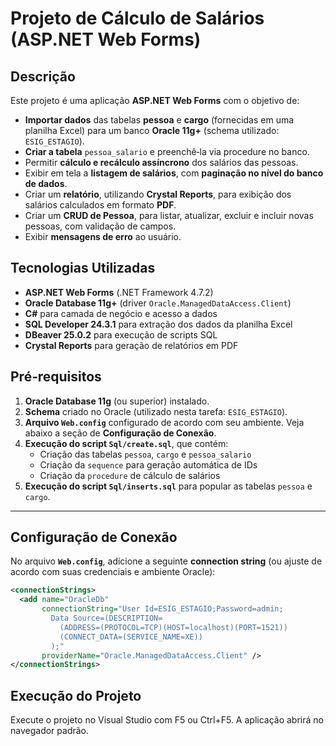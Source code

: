 ﻿# Projeto de Cálculo de Salários (ASP.NET Web Forms)

## Descrição
Este projeto é uma aplicação **ASP.NET Web Forms** com o objetivo de:
- **Importar dados** das tabelas **pessoa** e **cargo** (fornecidas em uma planilha Excel) para um banco **Oracle 11g+** (schema utilizado: `ESIG_ESTAGIO`).
- **Criar a tabela** `pessoa_salario` e preenchê‑la via procedure no banco.
- Permitir **cálculo e recálculo assíncrono** dos salários das pessoas.
- Exibir em tela a **listagem de salários**, com **paginação no nível do banco de dados**.
- Criar um **relatório**, utilizando **Crystal Reports**, para exibição dos salários calculados em formato **PDF**.
- Criar um **CRUD de Pessoa**, para listar, atualizar, excluir e incluir novas pessoas, com validação de campos.
- Exibir **mensagens de erro** ao usuário.

## Tecnologias Utilizadas
- **ASP.NET Web Forms** (.NET Framework 4.7.2)
- **Oracle Database 11g+** (driver `Oracle.ManagedDataAccess.Client`)
- **C#** para camada de negócio e acesso a dados
- **SQL Developer 24.3.1** para extração dos dados da planilha Excel
- **DBeaver 25.0.2** para execução de scripts SQL
- **Crystal Reports** para geração de relatórios em PDF

## Pré‑requisitos

1. **Oracle Database 11g** (ou superior) instalado.
2. **Schema** criado no Oracle (utilizado nesta tarefa: `ESIG_ESTAGIO`).
3. **Arquivo `Web.config`** configurado de acordo com seu ambiente. Veja abaixo a seção de **Configuração de Conexão**.
4. **Execução do script `Sql/create.sql`**, que contém:
   - Criação das tabelas `pessoa`, `cargo` e `pessoa_salario`
   - Criação da `sequence` para geração automática de IDs
   - Criação da `procedure` de cálculo de salários
5. **Execução do script `Sql/inserts.sql`** para popular as tabelas `pessoa` e `cargo`.
---

## Configuração de Conexão

No arquivo **`Web.config`**, adicione a seguinte **connection string** (ou ajuste de acordo com suas credenciais e ambiente Oracle):

```xml
<connectionStrings>
  <add name="OracleDb"
       connectionString="User Id=ESIG_ESTAGIO;Password=admin;
         Data Source=(DESCRIPTION=
           (ADDRESS=(PROTOCOL=TCP)(HOST=localhost)(PORT=1521))
           (CONNECT_DATA=(SERVICE_NAME=XE))
         );"
       providerName="Oracle.ManagedDataAccess.Client" />
</connectionStrings>
```

## Execução do Projeto

Execute o projeto no Visual Studio com F5 ou Ctrl+F5. A aplicação abrirá no navegador padrão.